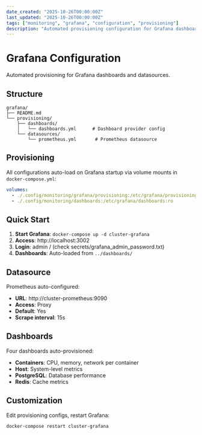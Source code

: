 ```yaml
---
date_created: "2025-10-26T00:00:00Z"
last_updated: "2025-10-26T00:00:00Z"
tags: ["monitoring", "grafana", "configuration", "provisioning"]
description: "Automated provisioning configuration for Grafana dashboards and datasources"
---
```


# Grafana Configuration

Automated provisioning for Grafana dashboards and datasources.

## Structure

```
grafana/
├── README.md
└── provisioning/
    ├── dashboards/
    │   └── dashboards.yml      # Dashboard provider config
    └── datasources/
        └── prometheus.yml       # Prometheus datasource
```

## Provisioning

All configurations auto-load on Grafana startup via volume mounts in `docker-compose.yml`:

```yaml
volumes:
  - ./.config/monitoring/grafana/provisioning:/etc/grafana/provisioning:ro
  - ./.config/monitoring/dashboards:/etc/grafana/dashboards:ro
```

## Quick Start

1. **Start Grafana**: `docker-compose up -d cluster-grafana`
2. **Access**: http://localhost:3002
3. **Login**: admin / (check secrets/grafana_admin_password.txt)
4. **Dashboards**: Auto-loaded from `../dashboards/`

## Datasource

Prometheus auto-configured:

- **URL**: http://cluster-prometheus:9090
- **Access**: Proxy
- **Default**: Yes
- **Scrape interval**: 15s

## Dashboards

Four dashboards auto-provisioned:

- **Containers**: CPU, memory, network per container
- **Host**: System-level metrics
- **PostgreSQL**: Database performance
- **Redis**: Cache metrics

## Customization

Edit provisioning configs, restart Grafana:

```bash
docker-compose restart cluster-grafana
```
